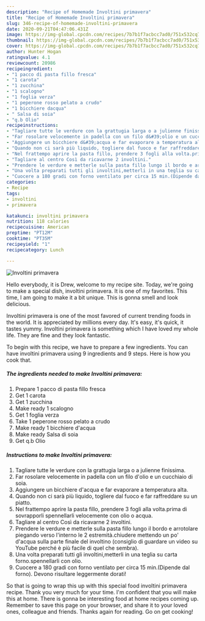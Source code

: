 ```yaml
---
description: "Recipe of Homemade Involtini primavera"
title: "Recipe of Homemade Involtini primavera"
slug: 346-recipe-of-homemade-involtini-primavera
date: 2020-09-21T04:47:06.431Z
image: https://img-global.cpcdn.com/recipes/7b7b1f7acbcc7ad0/751x532cq70/involtini-primavera-recipe-main-photo.jpg
thumbnail: https://img-global.cpcdn.com/recipes/7b7b1f7acbcc7ad0/751x532cq70/involtini-primavera-recipe-main-photo.jpg
cover: https://img-global.cpcdn.com/recipes/7b7b1f7acbcc7ad0/751x532cq70/involtini-primavera-recipe-main-photo.jpg
author: Hunter Hogan
ratingvalue: 4.1
reviewcount: 20986
recipeingredient:
- "1 pacco di pasta fillo fresca"
- "1 carota"
- "1 zucchina"
- "1 scalogno"
- "1 foglia verza"
- "1 peperone rosso pelato a crudo"
- "1 bicchiere dacqua"
- " Salsa di soia"
- "q.b Olio"
recipeinstructions:
- "Tagliare tutte le verdure con la grattugia larga o a julienne finissima."
- "Far rosolare velocemente in padella con un filo d&#39;olio e un cucchiaio di soia."
- "Aggiungere un bicchiere d&#39;acqua e far evaporare a temperatura alta."
- "Quando non ci sarà più liquido, togliere dal fuoco e far raffreddare su un piatto."
- "Nel frattempo aprire la pasta fillo, prendere 3 fogli alla volta.prima di sovrapporli spennellarli velocemente con olio o acqua."
- "Tagliare al centro Così da ricavarne 2 involtini."
- "Prendere le verdure e metterle sulla pasta fillo lungo il bordo e arrotolare piegando verso l&#39;interno le 2 estremità.chiudere mettendo un po&#39; d&#39;acqua sulla parte finale del involtino (consiglio di guardare un video su YouTube perché è più facile di quel che sembra)."
- "Una volta preparati tutti gli involtini,metterli in una teglia su carta forno.spennellarli con olio."
- "Cuocere a 180 gradi con forno ventilato per circa 15 min.(Dipende dal forno). Devono risultare leggermente dorati!"
categories:
- Recipe
tags:
- involtini
- primavera

katakunci: involtini primavera 
nutrition: 118 calories
recipecuisine: American
preptime: "PT12M"
cooktime: "PT35M"
recipeyield: "1"
recipecategory: Lunch

---
```



![Involtini primavera](https://img-global.cpcdn.com/recipes/7b7b1f7acbcc7ad0/751x532cq70/involtini-primavera-recipe-main-photo.jpg)

Hello everybody, it is Drew, welcome to my recipe site. Today, we're going to make a special dish, involtini primavera. It is one of my favorites. This time, I am going to make it a bit unique. This is gonna smell and look delicious.

Involtini primavera is one of the most favored of current trending foods in the world. It is appreciated by millions every day. It's easy, it's quick, it tastes yummy. Involtini primavera is something which I have loved my whole life. They are fine and they look fantastic.




To begin with this recipe, we have to prepare a few ingredients. You can have involtini primavera using 9 ingredients and 9 steps. Here is how you cook that.

<!--inarticleads1-->

##### The ingredients needed to make Involtini primavera:

1. Prepare 1 pacco di pasta fillo fresca
1. Get 1 carota
1. Get 1 zucchina
1. Make ready 1 scalogno
1. Get 1 foglia verza
1. Take 1 peperone rosso pelato a crudo
1. Make ready 1 bicchiere d&#39;acqua
1. Make ready  Salsa di soia
1. Get q.b Olio




<!--inarticleads2-->

##### Instructions to make Involtini primavera:

1. Tagliare tutte le verdure con la grattugia larga o a julienne finissima.
1. Far rosolare velocemente in padella con un filo d&#39;olio e un cucchiaio di soia.
1. Aggiungere un bicchiere d&#39;acqua e far evaporare a temperatura alta.
1. Quando non ci sarà più liquido, togliere dal fuoco e far raffreddare su un piatto.
1. Nel frattempo aprire la pasta fillo, prendere 3 fogli alla volta.prima di sovrapporli spennellarli velocemente con olio o acqua.
1. Tagliare al centro Così da ricavarne 2 involtini.
1. Prendere le verdure e metterle sulla pasta fillo lungo il bordo e arrotolare piegando verso l&#39;interno le 2 estremità.chiudere mettendo un po&#39; d&#39;acqua sulla parte finale del involtino (consiglio di guardare un video su YouTube perché è più facile di quel che sembra).
1. Una volta preparati tutti gli involtini,metterli in una teglia su carta forno.spennellarli con olio.
1. Cuocere a 180 gradi con forno ventilato per circa 15 min.(Dipende dal forno). Devono risultare leggermente dorati!




So that is going to wrap this up with this special food involtini primavera recipe. Thank you very much for your time. I'm confident that you will make this at home. There is gonna be interesting food at home recipes coming up. Remember to save this page on your browser, and share it to your loved ones, colleague and friends. Thanks again for reading. Go on get cooking!
